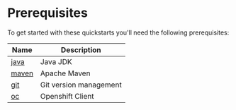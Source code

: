 # Prerequisites

To get started with these quickstarts you'll need the following prerequisites:

Name | Description 
--- | --- 
[java][1] | Java JDK  
[maven][2] | Apache Maven 
[git][3] | Git version management 
[oc][4] | Openshift Client

[1]: http://www.oracle.com/technetwork/java/javase/downloads/
[2]: https://maven.apache.org/download.cgi?Preferred=ftp://mirror.reverse.net/pub/apache/
[3]: https://git-scm.com/book/en/v2/Getting-Started-Installing-Git
[4]: https://docs.openshift.com/enterprise/3.2/cli_reference/get_started_cli.html
